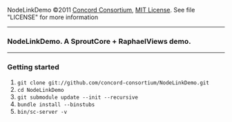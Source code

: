   NodeLinkDemo ©2011 [Concord Consortium](http://concord.org), 
  [MIT License](http://www.opensource.org/licenses/mit-license.php). 
  See file "LICENSE" for more information

-----------------

### NodeLinkDemo. A SproutCore + RaphaelViews demo. ###

-----------------

### Getting started ###

1. `git clone git://github.com/concord-consortium/NodeLinkDemo.git`
2. `cd NodeLinkDemo`
3. `git submodule update --init --recursive` 
4. `bundle install --binstubs`
6. `bin/sc-server -v`
